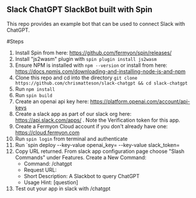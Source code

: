 ## Slack ChatGPT SlackBot built with Spin

This repo provides an example bot that can be used to connect Slack with ChatGPT.

#Steps
1) Install Spin from here: https://github.com/fermyon/spin/releases/
2) Install "js2wasm" plugin with `spin plugin install js2wasm`
3) Ensure NPM is installed with `npm --version` or install from here: https://docs.npmjs.com/downloading-and-installing-node-js-and-npm
4) Clone this repo and cd into the directory `git clone https://github.com/chrismatteson/slack-chatgpt && cd slack-chatgpt`
5) Run `npm install`
6) Run `spin build`
7) Create an openai api key here: https://platform.openai.com/account/api-keys
8) Create a slack app as part of our slack org here: https://api.slack.com/apps/ . Note the Verification token for this app.
9) Create a Fermyon Cloud account if you don't already have one: https://cloud.fermyon.com
10) Run `spin login` from terminal and authenticate
11) Run `spin deploy --key-value openai_key=<your openai_key> --key-value slack_token=<your slack token>
12) Copy URL returned. From slack app configuration page choose "Slash Commands" under Features. Create a New Command:
    * Command: /chatgpt
    * Request URL: <URL of app returned in deploy command>
    * Short Description: A Slackbot to query ChatGPT
    * Usage Hint: [question]
13) Test out your app in slack with /chatgpt <your question>